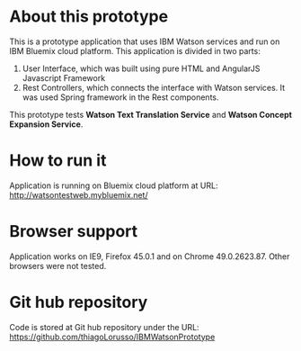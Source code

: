 # About this prototype
This is a prototype application that uses IBM Watson services and run on IBM Bluemix cloud platform.
This application is divided in two parts:
<ol>
  <li>
	User Interface, which was built using pure HTML and AngularJS Javascript Framework
  </li>
  <li>
	Rest Controllers, which connects the interface with Watson services. It was used Spring framework in the Rest components.
  </li>
</ol>  
This prototype tests <b>Watson Text Translation Service</b> and <b>Watson Concept Expansion Service</b>.

# How to run it
Application is running on Bluemix cloud platform at URL: http://watsontestweb.mybluemix.net/

# Browser support
Application works on IE9, Firefox 45.0.1 and on Chrome 49.0.2623.87. Other browsers were not tested.

# Git hub repository
Code is stored at Git hub repository under the URL: https://github.com/thiagoLorusso/IBMWatsonPrototype
